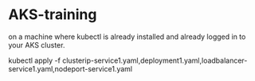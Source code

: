 # AKS-training

on a machine where kubectl is already installed and already logged in to your AKS cluster.


kubectl apply -f  clusterip-service1.yaml,deployment1.yaml,loadbalancer-service1.yaml,nodeport-service1.yaml



